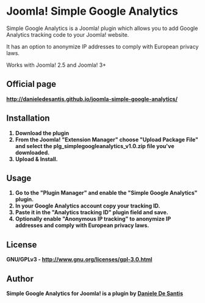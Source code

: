 # Joomla! Simple Google Analytics
Simple Google Analytics is a Joomla! plugin which allows you to add Google Analytics tracking code to your Joomla! website.

It has an option to anonymize IP addresses to comply with European privacy laws.

Works with Joomla! 2.5 and Joomla! 3+

## Official page
<a href="http://danieledesantis.github.io/joomla-simple-google-analytics/" title="Joomla! Simple Google Analytics" target="_blank"><strong>http://danieledesantis.github.io/joomla-simple-google-analytics/</a>

## Installation
1. Download the plugin
2. From the Joomla! "Extension Manager" choose "Upload Package File" and select the plg_simplegoogleanalytics_v1.0.zip file you've downloaded.
3. Upload & Install.

## Usage
1. Go to the "Plugin Manager" and enable the "Simple Google Analytics" plugin.
2. In your Google Analytics account copy your tracking ID.
3. Paste it in the "Analytics tracking ID" plugin field and save.
4. Optionally enable "Anonymous IP tracking" to anonymize IP addresses and comply with European privacy laws.

## License
GNU/GPLv3 - http://www.gnu.org/licenses/gpl-3.0.html

## Author
Simple Google Analytics for Joomla! is a plugin by <a href="http://www.danieledesantis.net" title="Plugin developed by Daniele De Santis" target="_blank"><strong>Daniele De Santis</strong></a>
